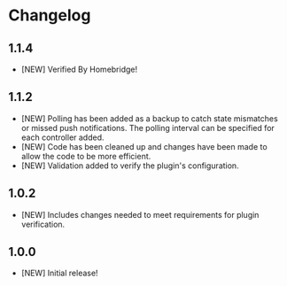 # Changelog

## 1.1.4
* [NEW] Verified By Homebridge!

## 1.1.2    
* [NEW] Polling has been added as a backup to catch state mismatches or missed push notifications. The polling interval can be specified for each controller added.
* [NEW] Code has been cleaned up and changes have been made to allow the code to be more efficient.
* [NEW] Validation added to verify the plugin's configuration.

## 1.0.2
* [NEW] Includes changes needed to meet requirements for plugin verification.

## 1.0.0
* [NEW] Initial release!